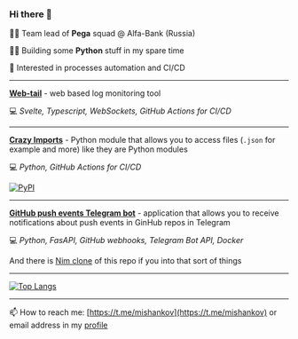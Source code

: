 ### Hi there 👋

👨‍💼 Team lead of **Pega** squad @ Alfa-Bank (Russia)

👨‍💻 Building some **Python** stuff in my spare time

🤔 Interested in processes automation and CI/CD

---

**[Web-tail](https://github.com/mishankov/web-tail)** - web based log monitoring tool 

💻 *Svelte, Typescript, WebSockets, GitHub Actions for CI/CD*

---

**[Crazy Imports](https://github.com/mishankov/crazy-imports)** - Python module  that allows you to access files (`.json` for example and more) like they are Python modules

💻 *Python, GitHub Actions for CI/CD*

[![PyPI](https://img.shields.io/pypi/v/crazyimports)](https://pypi.org/project/crazyimports/)

---

**[GitHub push events Telegram bot](https://github.com/mishankov/github-push-events-telegram-bot)** - application that allows you to receive notifications about push events in GinHub repos in Telegram

💻 *Python, FasAPI, GitHub webhooks, Telegram Bot API, Docker*

And there is [Nim clone](https://github.com/mishankov/github-push-events-telegram-bot-nim) of this repo if you into that sort of things

---

<!-- [![My GitHub stats](https://github-readme-stats.vercel.app/api?username=mishankov)](https://github.com/anuraghazra/github-readme-stats) -->
[![Top Langs](https://github-readme-stats-mishankov.vercel.app/api/top-langs/?username=mishankov&layout=compact&hide=swift,html&count_private=false)](https://github.com/anuraghazra/github-readme-stats)

---

📫 How to reach me: [https://t.me/mishankov](https://t.me/mishankov) or email address in my [profile](https://github.com/mishankov)
